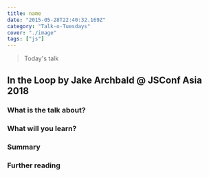 ```yaml
---
title: name
date: "2015-05-28T22:40:32.169Z"
category: "Talk-o-Tuesdays"
cover: "./image"
tags: ["js"]
---
```


> Today's talk

## In the Loop by Jake Archbald @ JSConf Asia 2018

### What is the talk about?

### What will you learn?

### Summary

### Further reading
